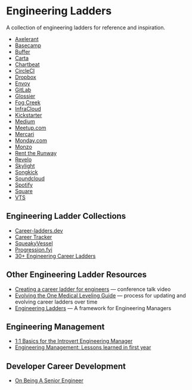 # Engineering Ladders

A collection of engineering ladders for reference and inspiration.

- [Axelerant](https://www.axelerant.com/resources/articles/how-to-design-an-effective-career-ladder-for-engineers)
- [Basecamp](https://github.com/basecamp/handbook/blob/master/titles-for-programmers.md)
- [Buffer](https://open.buffer.com/engineering-career-framework/)
- [Carta](https://medium.com/building-carta/engineering-levels-at-carta-d33db2a55a20)
- [Chartbeat](http://engineering.chartbeat.com/2015/06/05/engineering-ladders/)
- [CircleCI](https://circleci.com/blog/why-we-re-designed-our-engineering-career-paths-at-circleci/)
- [Dropbox](https://dropbox.github.io/dbx-career-framework/)
- [Envoy](https://github.com/envoy/Engineering/blob/master/engineering_bands.md)
- [GitLab](https://about.gitlab.com/handbook/engineering/career-development/)
- [Glossier](https://medium.com/glossier/building-an-engineering-ladder-at-glossier-e7fc3a390695)
- [Fog Creek](https://www.joelonsoftware.com/2009/02/13/fog-creek-professional-ladder/)
- [InfraCloud](https://career-ladders.infracloud.io/docs/)
- [Kickstarter](https://gist.github.com/jamtur01/aef437a79fee5a9cefdc)
- [Medium](https://medium.com/s/engineering-growth-framework)
- [Meetup.com](https://medium.com/making-meetup/engineering-ladders-at-meetup-caacbea4916e)
- [Mercari](https://engineering.mercari.com/en/ladder/)
- [Monday.com](https://growth.monday.com/homepage/rd/engineering/)
- [Monzo](https://progression.monzo.com/)
- [Rent the Runway](http://dresscode.renttherunway.com/blog/ladder)
- [Revelo](https://labs.revelo.com/template/revelo-revelo-engineering-ladder-1?utm_source=github&utm_medium=github&utm_campaign=engineering-ladders)
- [Skylight](https://skylight.digital/careers/career-pathways/software-engineer/)
- [Songkick](https://www.songkick.com/downloads/growth-framework/sk-growth-framework.pdf)
- [Soundcloud](https://developers.soundcloud.com/blog/engineering-levels)
- [Spotify](https://labs.spotify.com/2016/02/15/spotify-technology-career-steps/)
- [Square](https://developer.squareup.com/blog/squares-updated-growth-framework-for-engineers-and-engineering-managers/)
- [VTS](https://blog.usejournal.com/the-software-engineering-job-ladder-4bf70b4c24f3)

## Engineering Ladder Collections

- [Career-ladders.dev](https://career-ladders.dev/engineering/)
- [Career Tracker](https://labs.revelo.com/?utm_source=github&utm_medium=github&utm_campaign=engineering-ladders)
- [SqueakyVessel](https://squeakyvessel.com/2016/07/11/engineering-ladders-links-elsewhere/#songkick-ladder)
- [Progression.fyi](http://www.progression.fyi/)
- [30+ Engineering Career Ladders](https://www.nidup.io/garden/engineering-career-ladders)

## Other Engineering Ladder Resources

- [Creating a career ladder for engineers](https://www.youtube.com/watch?v=jA1Q94d2z10&list=PLBzScQzZ83I9F5RvpuDdABrLvu_w1QEUi) &mdash; conference talk video
- [Evolving the One Medical Leveling Guide](https://medium.com/one-medical-technology/evolving-the-one-medical-leveling-guide-51dc82d7e26c) &mdash; process for updating and evolving career ladders over time
- [Engineering Ladders](https://github.com/jorgef/engineeringladders) &mdash; A framework for Engineering Managers

## Engineering Management

- [1:1 Basics for the Introvert Engineering Manager](https://speakerdeck.com/orenellenbogen/1-1-basics-for-the-introvert-engineering-manager)
- [Engineering Management: Lessons learned in first year](https://swaroopch.com/2018/11/15/engineering-management-lessons-learned-in-first-year/)

## Developer Career Development

- [On Being A Senior Engineer](https://www.kitchensoap.com/2012/10/25/on-being-a-senior-engineer/)
